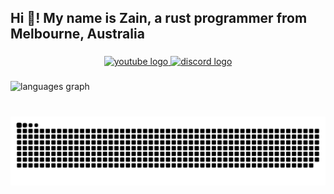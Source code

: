<h2 align="left">Hi 👋! My name is Zain, a rust programmer from Melbourne, Australia</h2>

###

<div align="center">
  <a href="https://www.youtube.com/channel/UCFu-_PIA0_NsDjDqVvzScvw" target="_blank">
    <img src="https://img.shields.io/static/v1?message=Youtube&logo=youtube&label=&color=FF0000&logoColor=white&labelColor=&style=for-the-badge" height="35" alt="youtube logo"  />
  </a>
  <a href="https://discord.gg/APuPkBaYts" target="_blank">
    <img src="https://img.shields.io/static/v1?message=Discord&logo=discord&label=&color=7289DA&logoColor=white&labelColor=&style=for-the-badge" height="35" alt="discord logo"  />
  </a>
</div>


###

<div align="left">
  <img src="https://github-readme-stats.vercel.app/api/top-langs?username=Phant80m&locale=en&hide_title=false&layout=compact&card_width=320&langs_count=5&theme=dracula&hide_border=false" height="150" alt="languages graph"  />
</div>

###

<br clear="both">

<img src="https://raw.githubusercontent.com/Phant80m/Phant80m/output/snake.svg" alt="Snake animation" />

###
